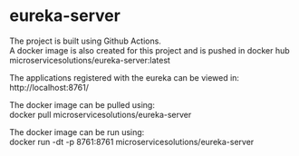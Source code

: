 # eureka-server

The project is built using Github Actions.\
A docker image is also created for this project and is pushed in docker hub microservicesolutions/eureka-server:latest


The applications registered with the eureka can be viewed in:
http://localhost:8761/


The docker image can be pulled using:\
docker pull microservicesolutions/eureka-server

The docker image can be run using:\
docker run -dt -p 8761:8761 microservicesolutions/eureka-server
